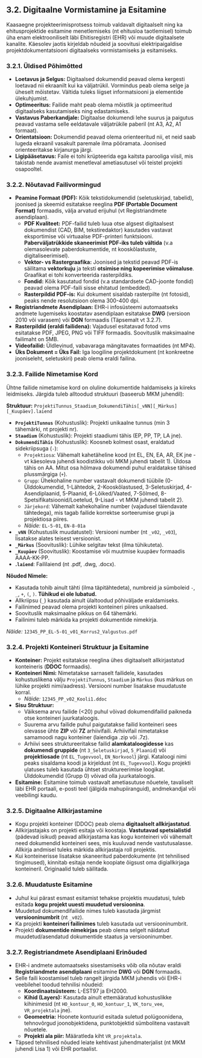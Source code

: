 


## 3.2. Digitaalne Vormistamine ja Esitamine

Kaasaegne projekteerimisprotsess toimub valdavalt digitaalselt ning ka ehitusprojektide esitamine menetlemiseks (nt ehitusloa taotlemisel) toimub üha enam elektrooniliselt läbi Ehitisregistri (EHR) või muude digitaalsete kanalite. Käesolev jaotis kirjeldab nõudeid ja soovitusi elektripaigaldise projektdokumentatsiooni digitaalseks vormistamiseks ja esitamiseks.

### 3.2.1. Üldised Põhimõtted

* **Loetavus ja Selgus:** Digitaalsed dokumendid peavad olema kergesti loetavad nii ekraanilt kui ka väljatrükil. Vormindus peab olema selge ja üheselt mõistetav. Vältida tuleks liigset informatsiooni ja elementide ülekuhjumist.
* **Optimeeritus:** Failide maht peab olema mõistlik ja optimeeritud digitaalseks kasutamiseks ning edastamiseks.
* **Vastavus Paberkandjale:** Digitaalse dokumendi lehe suurus ja paigutus peavad vastama selle eeldatavale väljatrükile paberil (nt A3, A2, A1 formaat).
* **Orientatsioon:** Dokumendid peavad olema orienteeritud nii, et neid saab lugeda ekraanil vasakult paremale ilma pööramata. Joonised orienteeritakse kirjanurga järgi.
* **Ligipääsetavus:** Faile ei tohi krüpteerida ega kaitsta parooliga viisil, mis takistab nende avamist menetleval ametiasutusel või teistel projekti osapooltel.

### 3.2.2. Nõutavad Failivormingud

* **Peamine Formaat (PDF):** Kõik tekstidokumendid (seletuskirjad, tabelid), joonised ja skeemid esitatakse reeglina **PDF (Portable Document Format)** formaadis, välja arvatud erijuhul (vt Registriandmete asendiplaan).
    * **PDF Kvaliteet:** PDF-failid tuleb luua otse algsest digitaalsest dokumendist (CAD, BIM, tekstiredaktor) kasutades vastavat eksportimise või virtuaalse PDF-printeri funktsiooni. **Paberväljatrükkide skaneerimist PDF-iks tuleb vältida** (v.a olemasolevate paberdokumentide, nt kooskõlastuste, digitaliseerimisel).
    * **Vektor- vs Rastergraafika:** Joonised ja tekstid peavad PDF-is säilitama **vektorkuju** ja teksti **otsimise ning kopeerimise võimaluse**. Graafikat ei tohi konverteerida rasterpildiks.
    * **Fondid:** Kõik kasutatud fondid (v.a standardsete CAD-joonte fondid) peavad olema PDF-faili sisse ehitatud (embedded).
    * **Rasterpildid PDF-is:** Kui dokument sisaldab rasterpilte (nt fotosid), peaks nende resolutsioon olema 300-400 dpi.
* **Registriandmete Asendiplaan:** EHR-i infosüsteemi automaatseks andmete lugemiseks koostatav asendiplaan esitatakse **DWG** (versioon 2010 või varasem) või **DGN** formaadis (Täpsemalt vt 3.2.7).
* **Rasterpildid (eraldi failidena):** Vajadusel esitatavad fotod vms esitatakse PDF, JPEG, PNG või TIFF formaadis. Soovituslik maksimaalne failimaht on 5MB.
* **Videofailid:** Üldlevinud, vabavaraga mängitavates formaatides (nt MP4).
* **Üks Dokument = Üks Fail:** Iga loogiline projektdokument (nt konkreetne jooniseleht, seletuskiri) peab olema eraldi failina.

### 3.2.3. Failide Nimetamise Kord

Ühtne failide nimetamise kord on oluline dokumentide haldamiseks ja kiireks leidmiseks. Järgida tuleb alltoodud struktuuri (baseerub MKM juhendil):

**Struktuur:**
`ProjektiTunnus_Staadium_DokumendiTähis[_vNN][_Märkus][_Kuupäev].laiend`

* **`ProjektiTunnus`** (Kohustuslik): Projekti unikaalne tunnus (min 3 tähemärki, nt projekti nr).
* **`Staadium`** (Kohustuslik): Projekti staadiumi tähis (EP, PP, TP, LA jne).
* **`DokumendiTähis`** (Kohustuslik): Koosneb kolmest osast, eraldatud sidekriipsuga (`-`):
    * `Projektiosa`: Vähemalt kahetäheline kood (nt EL, EN, EA, AR, EK jne - vt käesoleva juhendi koodistikku või MKM juhendi tabelit 1). Üldosa tähis on AA. Mitut osa hõlmava dokumendi puhul eraldatakse tähised plussmärgiga (`+`).
    * `Grupp`: Ühekohaline number vastavalt dokumendi tüübile (0-Ülddokumendid, 1-Lähtedok, 2-Kooskõlastused, 3-Seletuskirjad, 4-Asendiplaanid, 5-Plaanid, 6-Lõiked/Vaated, 7-Sõlmed, 8-Spetsifikatsioonid/Loetelud, 9-Lisad - vt MKM juhendi tabelit 2).
    * `Järjekord`: Vähemalt kahekohaline number (vajadusel täiendavate tähtedega), mis tagab failide korrektse sorteerumise grupi ja projektiosa piires.
    * *Näide:* `EL-5-01`, `EN-8-01a`
* **`_vNN`** (Kohustuslik muudatustel): Versiooni number (nt `_v02`, `_v03`), lisatakse alates teisest versioonist.
* **`_Märkus`** (Soovituslik): Lühike selgitav tekst (ilma tühikuteta).
* **`_Kuupäev`** (Soovituslik): Koostamise või muutmise kuupäev formaadis AAAA-KK-PP.
* **.`laiend`**: Faililaiend (nt .pdf, .dwg, .docx).

**Nõuded Nimele:**
* Kasutada tohib ainult tähti (ilma täpitähtedeta), numbreid ja sümboleid `-`, `_`, `+`, `(`, `)`. **Tühikud ei ole lubatud.**
* Allkriipsu (`_`) kasutada ainult ülaltoodud põhiväljade eraldamiseks.
* Failinimed peavad olema projekti konteineri piires unikaalsed.
* Soovituslik maksimaalne pikkus on 64 tähemärki.
* Failinimi tuleb märkida ka projekti dokumentide nimekirja.

*Näide:* `12345_PP_EL-5-01_v01_Korrus2_Valgustus.pdf`

### 3.2.4. Projekti Konteineri Struktuur ja Esitamine

* **Konteiner:** Projekt esitatakse reeglina ühes digitaalselt allkirjastatud konteineris (**DDOC** formaadis).
* **Konteineri Nimi:** Nimetatakse sarnaselt failidele, kasutades kohustuslikena välju `ProjektiTunnus`, `Staadium` ja `Märkus` (kus märkus on lühike projekti nimi/aadress). Versiooni number lisatakse muudatuste korral.
    * *Näide:* `12345_PP_v02_Kooli1.ddoc`
* **Sisu Struktuur:**
    * Väiksema arvu failide (<20) puhul võivad dokumendifailid paikneda otse konteineri juurkataloogis.
    * Suurema arvu failide puhul paigutatakse failid konteineri sees olevasse ühte **ZIP** või **7Z** arhiivifaili. Arhiivifail nimetatakse samamoodi nagu konteiner (laiendiga .zip või .7z).
    * Arhiivi sees struktureeritakse failid **alamkataloogidesse** kas **dokumendi gruppide** (nt `3_Seletuskirjad`, `5_Plaanid`) või **projektiosade** (nt `EL_Tugevvool`, `EN_Norkvool`) järgi. Kataloogi nimi peaks sisaldama koodi ja kirjeldust (nt `EL_Tugevvool`). Kogu projekti ulatuses tuleb kasutada ühtset struktureerimise loogikat. Ülddokumendid (Grupp 0) võivad olla juurkataloogis.
* **Esitamine:** Esitamine toimub vastavalt ametiasutuse nõuetele, tavaliselt läbi EHR portaali, e-posti teel (jälgida mahupiiranguid), andmekandjal või veebilingi kaudu.

### 3.2.5. Digitaalne Allkirjastamine

* Kogu projekti konteiner (DDOC) peab olema **digitaalselt allkirjastatud**.
* Allkirjastajaks on projekti esitaja või koostaja. **Vastutavad spetsialistid** (pädevad isikud) peavad allkirjastama kas kogu konteineri või vähemalt need dokumendid konteineri sees, mis kuuluvad nende vastutusalasse. Allkirja andmisel tuleks märkida allkirjastaja roll projektis.
* Kui konteinerisse lisatakse skaneeritud paberdokumente (nt tehnilised tingimused), kinnitab esitaja nende koopiate õigsust oma digiallkirjaga konteineril. Originaalid tuleb säilitada.

### 3.2.6. Muudatuste Esitamine

* Juhul kui pärast esmast esitamist tehakse projektis muudatusi, tuleb esitada **kogu projekt uuesti muudetud versioonina**.
* Muudetud dokumendifailide nimes tuleb kasutada järgmist **versiooninumbrit** (nt `_v02`).
* Ka projekti **konteineri failinimes** tuleb kasutada uut versiooninumbrit.
* Projekti **dokumentide nimekirjas** peab olema selgelt näidatud muudetud/asendatud dokumentide staatus ja versiooninumber.

### 3.2.7. Registriandmete Asendiplaani Erinõuded

* EHR-i andmete automaatseks sisestamiseks võib olla nõutav eraldi **Registriandmete asendiplaani** esitamine **DWG** või **DGN** formaadis.
* Selle faili koostamisel tuleb rangelt järgida MKM juhendis või EHR-i veebilehel toodud tehnilisi nõudeid:
    * **Koordinaatsüsteem:** L-EST97 ja EH2000.
    * **Kihid (Layers):** Kasutada ainult ettemääratud kohustuslikke kihinimesid (nt `HO_kontuur_0`, `HO_kontuur_1`, `VK_toru_vee`, `VR_projektala` jne).
    * **Geomeetria:** Hoonete kontuurid esitada suletud polügoonidena, tehnovõrgud joonobjektidena, punktobjektid sümbolitena vastavalt nõuetele.
    * **Projekti ala piir:** Määratleda kiht `VR_projektala`.
* Täpsed tehnilised nõuded leiate kehtivast juhendmaterjalist (nt MKM juhendi Lisa 1) või EHR portaalist.
